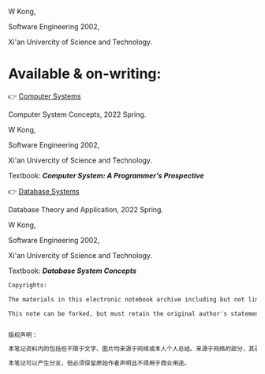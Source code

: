 W Kong,

Software Engineering 2002,

Xi'an Univercity of Science and Technology.

# Available & on-writing:

👉 [Computer Systems](https://github.com/weirui-kong/reading-minutes/blob/main/Computer%20Systems/info.md)

Computer System Concepts, 2022 Spring.

W Kong,

Software Engineering 2002,

Xi'an Univercity of Science and Technology.

Textbook: ***Computer System: A Programmer's Prospective***

👉 [Database Systems](https://github.com/weirui-kong/reading-minutes/blob/main/Database%20Systems/info.md)

Database Theory and Application, 2022 Spring.

W Kong,

Software Engineering 2002,

Xi'an Univercity of Science and Technology.

Textbook: ***Database System Concepts***


```txt
Copyrights:

The materials in this electronic notebook archive including but not limited to any text and pictures, are all from the Internet or my personal summary. For the part from the Internet, the copyright belongs to the original author; for the personal notes, I reserve all relevant copyrights and reserve the right to sue.

This note can be forked, but must retain the original author's statement and must not be used for commercial purposes.


版权声明：

本笔记资料内的包括但不限于文字、图片均来源于网络或本人个人总结。来源于网络的部分，其著作权归原作者所有；个人笔记部分，本人保留一切相关著作权利并保留起诉权利。

本笔记可以产生分支，但必须保留原始作者声明且不得用于商业用途。
```
